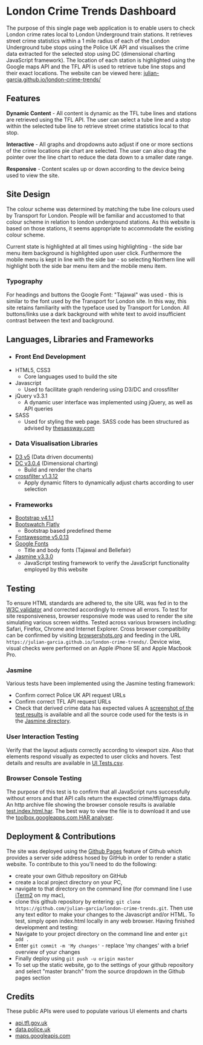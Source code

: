 # London Crime Trends Dashboard
The purpose of this single page web application is to enable users to check London crime rates local to London Underground train stations. It retrieves street crime statistics within a 1 mile radius of each of the London Underground tube stops using the Police UK API and visualises the crime data extracted for the selected stop using DC (dimensional charting JavaScript framework). The location of each station is highlighted using the Google maps API and the TFL API is used to retrieve tube line stops and their exact locations. The website can be viewed here: [julian-garcia.github.io/london-crime-trends/](https://julian-garcia.github.io/london-crime-trends/)

## Features
**Dynamic Content** - All content is dynamic as the TFL tube lines and stations are retrieved using the TFL API. The user can select a tube line and a stop within the selected tube line to retrieve street crime statistics local to that stop. 

**Interactive** - All graphs and dropdowns auto adjust if one or more sections of the crime locations pie chart are selected. The user can also drag the pointer over the line chart to reduce the data down to a smaller date range.

**Responsive** - Content scales up or down according to the device being used to view the site.

## Site Design
The colour scheme was determined by matching the tube line colours used by Transport for London. People will be familiar and accustomed to that colour scheme in relation to london underground stations. As this website is based on those stations, it seems appropriate to accommodate the existing colour scheme. 

Current state is highlighted at all times using highlighting - the side bar menu item background is highlighted upon user click. Furthermore the mobile menu is kept in line with the side bar - so selecting Northern line will highlight both the side bar menu item and the mobile menu item. 

### Typography
For headings and buttons the Google Font: "Tajawal" was used - this is similar to the font used by the Transport for London site. In this way, this site retains familiarity with the typeface used by Transport for London. All buttons/links use a dark background with white text to avoid insufficient contrast between the text and background.

## Languages, Libraries and Frameworks
- ### Front End Development
- HTML5, CSS3
  - Core languages used to build the site
- Javascript
  - Used to facilitate graph rendering using D3/DC and crossfilter
- jQuery v3.3.1
  - A dynamic user interface was implemented using jQuery, as well as API queries
- SASS
  - Used for styling the web page. SASS code has been structured as advised by [thesassway.com](http://www.thesassway.com)
- ### Data Visualisation Libraries
- [D3 v5](https://d3js.org) (Data driven documents)
- [DC v3.0.4](https://dc-js.github.io/dc.js/) (Dimensional charting)
  - Build and render the charts
- [crossfilter v1.3.12](https://github.com/crossfilter/crossfilter/wiki)
  - Apply dynamic filters to dynamically adjust charts according to user selection
- ### Frameworks
- [Bootstrap v4.1.1](http://getbootstrap.com)
- [Bootswatch Flatly](https://bootswatch.com/flatly/)
  - Bootstrap based predefined theme
- [Fontawesome v5.0.13](https://fontawesome.com)
- [Google Fonts](https://fonts.google.com)
  - Title and body fonts (Tajawal and Bellefair)
- [Jasmine v3.3.0](https://jasmine.github.io)
  - JavaScript testing framework to verify the JavaScript functionality employed by this website

## Testing
To ensure HTML standards are adhered to, the site URL was fed in to the [W3C validator](https://validator.w3.org/nu/?doc=https%3A%2F%2Fjulian-garcia.github.io%2Flondon-crime-trends%2F) and corrected accordingly to remove all errors. To test for site responsiveness, browser responsive mode was used to render the site simulating various screen widths. Tested across various browsers including: Safari, Firefox, Chrome and Internet Explorer. Cross browser compatibility can be confirmed by visiting [browsershots.org](http://browsershots.org/https://julian-garcia.github.io/london-crime-trends/) and feeding in the URL `https://julian-garcia.github.io/london-crime-trends/`. Device wise, visual checks were performed on an Apple iPhone SE and Apple Macbook Pro.

### Jasmine
Various tests have been implemented using the Jasmine testing framework:
- Confirm correct Police UK API request URLs
- Confirm correct TFL API request URLs
- Check that derived crime data has expected values 
A [screenshot of the test results](resources/Jasmine%20Test%20Results.png) is available and 
all the source code used for the tests is in the [Jasmine directory](jasmine/).

### User Interaction Testing
Verify that the layout adjusts correctly according to viewport size. Also that elements respond visually as expected to user clicks and hovers. Test details and results are available in [UI Tests.csv](resources/UI%20Tests.csv).

### Browser Console Testing
The purpose of this test is to confirm that all JavaScript runs successfully without errors and that API calls return the expected crime/tfl/gmaps data. An http archive file showing the browser console results is available [test.index.html.har](resources/test.index.html.har). The best way to view the file is to download it and use the [toolbox.googleapps.com HAR analyser](https://toolbox.googleapps.com/apps/har_analyzer/).

## Deployment & Contributions
The site was deployed using the [Github Pages](https://pages.github.com) feature of Github which provides a server side address hosed by GitHub in order to render a static website. To contribute to this you'll need to do the following:
- create your own Github repository on GitHub
- create a local project directory on your PC, 
- navigate to that directory on the command line (for command line I use [iTerm2](https://www.iterm2.com) on my mac), 
- clone this github repository by entering: `git clone https://github.com/julian-garcia/london-crime-trends.git`. 
Then use any text editor to make your changes to the Javascript and/or HTML. To test, simply open index.html locally in any web browser. Having finished development and testing:
- Navigate to your project directory on the command line and enter `git add .` 
- Enter `git commit -m 'My changes'` - replace 'my changes' with a brief overview of your changes
- Finally deploy using `git push -u origin master`
- To set up the static website, go to the settings of your github repository and select "master branch" from the source dropdown in the Github pages section

## Credits
These public APIs were used to populate various UI elements and charts
- [api.tfl.gov.uk](https://api.tfl.gov.uk)
- [data.police.uk](https://data.police.uk)
- [maps.googleapis.com](https://maps.googleapis.com/maps/api)
